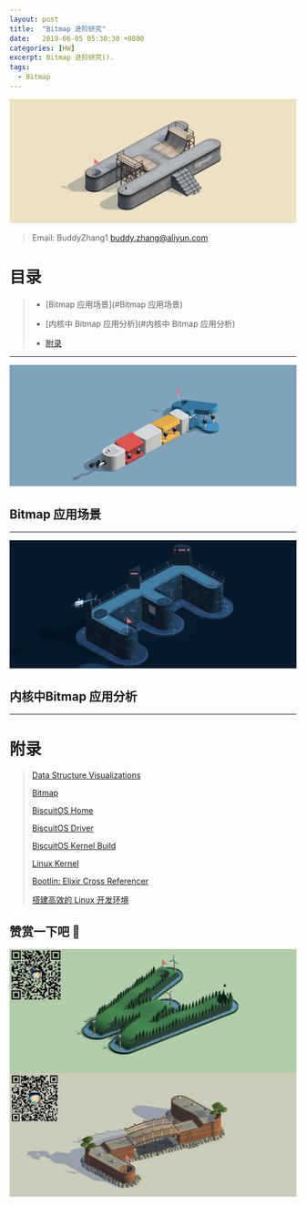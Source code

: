 ```yaml
---
layout: post
title:  "Bitmap 进阶研究"
date:   2019-06-05 05:30:30 +0800
categories: [HW]
excerpt: Bitmap 进阶研究().
tags:
  - Bitmap
---
```


![DTS](/assets/PDB/BiscuitOS/kernel/IND00000H.jpg)

> Email: BuddyZhang1 <buddy.zhang@aliyun.com>

# 目录

> - [Bitmap 应用场景](#Bitmap 应用场景)
>
> - [内核中 Bitmap 应用分析](#内核中 Bitmap 应用分析)
>
> - [附录](#附录)

-----------------------------------
<span id="Bitmap 应用场景"></span>

![DTS](/assets/PDB/BiscuitOS/kernel/IND00000T.jpg)

## Bitmap 应用场景


-----------------------------------
<span id="内核中Bitmap 应用分析"></span>

![DTS](/assets/PDB/BiscuitOS/kernel/IND00000E.jpg)

## 内核中Bitmap 应用分析

-----------------------------------------------

# <span id="附录">附录</span>

> [Data Structure Visualizations](https://www.cs.usfca.edu/~galles/visualization/Algorithms.html)
>
> [Bitmap](https://biscuitos.github.io/blog/BITMAP/)
>
> [BiscuitOS Home](https://biscuitos.github.io/)
>
> [BiscuitOS Driver](https://biscuitos.github.io/blog/BiscuitOS_Catalogue/)
>
> [BiscuitOS Kernel Build](https://biscuitos.github.io/blog/Kernel_Build/)
>
> [Linux Kernel](https://www.kernel.org/)
>
> [Bootlin: Elixir Cross Referencer](https://elixir.bootlin.com/linux/latest/source)
>
> [搭建高效的 Linux 开发环境](https://biscuitos.github.io/blog/Linux-debug-tools/)

## 赞赏一下吧 🙂

![MMU](/assets/PDB/BiscuitOS/kernel/HAB000036.jpg)

